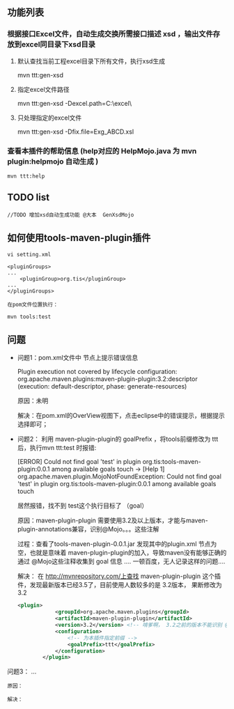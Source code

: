 
## 功能列表

### 根据接口Excel文件，自动生成交换所需接口描述 xsd ，输出文件存放到excel同目录下xsd目录 
	
1. 默认查找当前工程excel目录下所有文件，执行xsd生成
	
	mvn ttt:gen-xsd
	
1. 指定excel文件路径
	
	mvn ttt:gen-xsd -Dexcel.path=C:\excel\ 

1. 只处理指定的excel文件
	
	mvn ttt:gen-xsd -Dfix.file=Exg_ABCD.xsl
	
### 查看本插件的帮助信息 (help对应的 HelpMojo.java 为 mvn plugin:helpmojo 自动生成 )
	
	mvn ttt:help


## TODO list

	//TODO 增加xsd自动生成功能 @大本  GenXsdMojo


## 如何使用tools-maven-plugin插件

	vi setting.xml

	<pluginGroups>
	...
		<pluginGroup>org.tis</pluginGroup>
	...
	</pluginGroups>

	在pom文件位置执行：

	mvn tools:test
	
	
## 问题

* 问题1：pom.xml文件中 <packaging> 节点上提示错误信息

	Plugin execution not covered by lifecycle configuration: org.apache.maven.plugins:maven-plugin-plugin:3.2:descriptor (execution: default-descriptor, phase: generate-resources)

	原因：未明

	解决：在pom.xml的OverView视图下，点击eclipse中的错误提示，根据提示选择即可；

* 问题2： 利用 maven-plugin-plugin的 goalPrefix ，将tools前缀修改为 ttt后，执行mvn ttt:test 时报错:

	[ERROR] Could not find goal 'test' in plugin org.tis:tools-maven-plugin:0.0.1 among available goals touch -> [Help 1]
org.apache.maven.plugin.MojoNotFoundException: Could not find goal 'test' in plugin org.tis:tools-maven-plugin:0.0.1 among available goals touch
	
	居然报错，找不到 test这个执行目标了 （goal）

	原因：maven-plugin-plugin 需要使用3.2及以上版本，才能与maven-plugin-annotations兼容，识别@Mojo。。。这些注解
	
	过程：查看了tools-maven-plugin-0.0.1.jar 发现其中的plugin.xml <goals>节点为空，也就是意味着 maven-plugin-plugin的加入，导致maven没有能够正确的 通过 @Mojo这些注释收集到 goal 信息
	.... 一顿百度，无人记录这样的问题....

	解决：
	在 http://mvnrepository.com/上查找 maven-plugin-plugin 这个插件，发现最新版本已经3.5了，目前使用人数较多的是 3.2版本，
	果断修改为3.2
	``` xml
	<plugin>
				<groupId>org.apache.maven.plugins</groupId>
				<artifactId>maven-plugin-plugin</artifactId>
				<version>3.2</version> <!-- 啃爹啊， 3.2之前的版本不能识别 @Mojo  -->
				<configuration>
					<!-- 为本插件指定前缀 -->
					<goalPrefix>ttt</goalPrefix>
				</configuration>
			</plugin>
	```
	
问题3： ...

	原因：

	解决：
